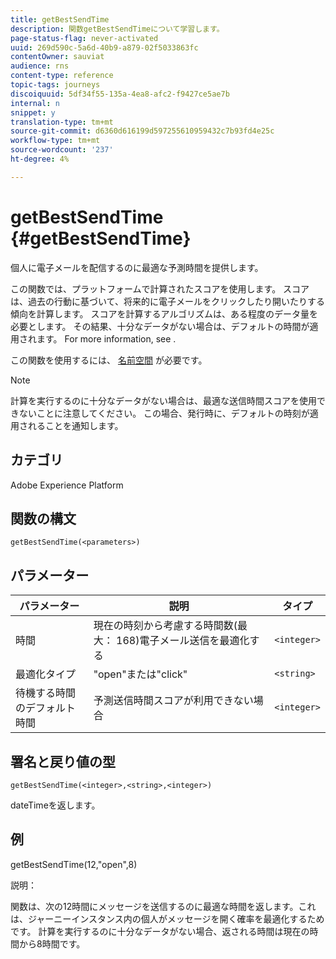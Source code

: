 ```yaml
---
title: getBestSendTime
description: 関数getBestSendTimeについて学習します。
page-status-flag: never-activated
uuid: 269d590c-5a6d-40b9-a879-02f5033863fc
contentOwner: sauviat
audience: rns
content-type: reference
topic-tags: journeys
discoiquuid: 5df34f55-135a-4ea8-afc2-f9427ce5ae7b
internal: n
snippet: y
translation-type: tm+mt
source-git-commit: d6360d616199d597255610959432c7b93fd4e25c
workflow-type: tm+mt
source-wordcount: '237'
ht-degree: 4%

---
```



# getBestSendTime {#getBestSendTime}

個人に電子メールを配信するのに最適な予測時間を提供します。

この関数では、プラットフォームで計算されたスコアを使用します。 スコアは、過去の行動に基づいて、将来的に電子メールをクリックしたり開いたりする傾向を計算します。 スコアを計算するアルゴリズムは、ある程度のデータ量を必要とします。 その結果、十分なデータがない場合は、デフォルトの時間が適用されます。 For more information, see [](../building-journeys/wait-activity.md).

この関数を使用するには、 [名前空間](../event/selecting-the-namespace.md) が必要です。

>[!NOTE]
>
>計算を実行するのに十分なデータがない場合は、最適な送信時間スコアを使用できないことに注意してください。 この場合、発行時に、デフォルトの時刻が適用されることを通知します。

## カテゴリ

Adobe Experience Platform

## 関数の構文

`getBestSendTime(<parameters>)`

## パラメーター

| パラメーター | 説明 | タイプ |
|--- |--- |--- |
| 時間 | 現在の時刻から考慮する時間数(最大： 168)電子メール送信を最適化する | `<integer>` |
| 最適化タイプ | &quot;open&quot;または&quot;click&quot; | `<string>` |
| 待機する時間のデフォルト時間 | 予測送信時間スコアが利用できない場合 | `<integer>` |

## 署名と戻り値の型

`getBestSendTime(<integer>,<string>,<integer>)`

dateTimeを返します。

## 例

getBestSendTime(12,&quot;open&quot;,8)

説明：

関数は、次の12時間にメッセージを送信するのに最適な時間を返します。これは、ジャーニーインスタンス内の個人がメッセージを開く確率を最適化するためです。 計算を実行するのに十分なデータがない場合、返される時間は現在の時間から8時間です。
